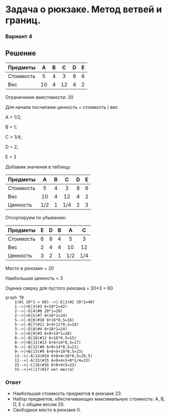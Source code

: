 # Задача о рюкзаке. Метод ветвей и границ.

### Вариант 4

## Решение

| Предметы  |  A  | B |  C  | D | E |
|:----------|:---:|:-:|:---:|:-:|:-:|
| Стоимость |  5  | 4 |  3  | 8 | 6 |
| Вес       | 10  | 4 | 12  | 4 | 2 |

Ограничение вместимости: 20

Для начала посчитаем ценность = стоимость / вес

A = 1/2;

B = 1; 

C = 1/4;

D = 2;

E = 3

Добавим значения в таблицу: 

| Предметы  |  A  | B |  C  | D | E |
|:----------|:---:|:-:|:---:|:-:|:-:|
| Стоимость |  5  | 4 |  3  | 8 | 6 |
| Вес       | 10  | 4 | 12  | 4 | 2 |
| Ценность  | 1/2 | 1 | 1/4 | 2 | 3 |

Отсортируем по убыванию: 

| Предметы  |  E  | D | B |  A  |  C |
|:----------|:---:|:-:|:-:|:---:|:--:|
| Стоимость |  6  | 8 | 4 |  5  |  3 |
| Вес       |  2  | 4 | 4 | 10  | 12 |
| Ценность  |  3  | 2 | 1 | 1/2 | 1/4|

Место в рюкзаке = 20

Наибольшая ценность = 3

Оценка сверху для пустого рюкзака = 20*3 = 60

```mermaid
graph TB
    1(#1 20*3 = 60)-->|-E|2(#2 20*2=40)
    1-->|+E|3(#3 6+18*2=42)
    2-->|-D|4(#6 20*1=20)
    2-->|+D|5(#7 8+16*1=24)
    5-->|-B|6(#10 8+16*0,5=16)
    5-->|-B|7(#11 8+4+12*0,5=18)
    3-->|-D|8(#4 6+18*1=24)
    3-->|+D|9(#5 6+8+14*1=28)
    8-->|-B|10(#12 6+18*0,5=15)
    8-->|+B|11(#13 6+4+14*0,5=17)
    9-->|-B|12(#8 6+8+14*0,5=21)
    9-->|+B|13(#9 6+8+4+10*0,5=23)
    13-->|-A|14(#14 6+8+4+10*0,5=20,5)
    13-->|-A|15(#15 6+8+4+5+0*1/4=23)
    15-->|-C|16(#16 6+8+4+5=23)
    15-->|+C|17(#17 нет места)

```

### Ответ
- Наибольшая стоимость предметов в рюкзаке 23.
- Набор предметов, обеспечивающих максимальную стоимость: A, B, D, E с общим весом 20.
- Свободное место в рюкзаке 0.
